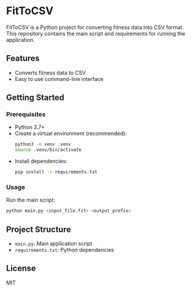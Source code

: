 # FitToCSV

FitToCSV is a Python project for converting fitness data into CSV format. This repository contains the main script and requirements for running the application.

## Features
- Converts fitness data to CSV
- Easy to use command-line interface

## Getting Started

### Prerequisites
- Python 3.7+
- Create a virtual environment (recommended):
  ```bash
  python3 -m venv .venv
  source .venv/bin/activate
  ```
- Install dependencies:
  ```bash
  pip install -r requirements.txt
  ```

### Usage
Run the main script:
```bash
python main.py <input_file.fit> <output_prefix>
```

## Project Structure
- `main.py`: Main application script
- `requirements.txt`: Python dependencies

## License
MIT

